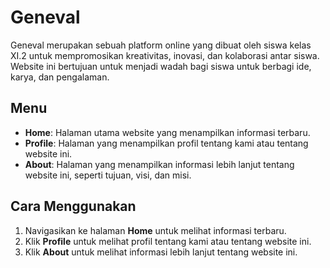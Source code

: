 # Geneval
Geneval merupakan sebuah platform online yang dibuat oleh siswa kelas XI.2 untuk mempromosikan kreativitas, inovasi, dan kolaborasi antar siswa. Website ini bertujuan untuk menjadi wadah bagi siswa untuk berbagi ide, karya, dan pengalaman.
## Menu
* **Home**: Halaman utama website yang menampilkan informasi terbaru.
* **Profile**: Halaman yang menampilkan profil tentang kami atau tentang website ini.
* **About**: Halaman yang menampilkan informasi lebih lanjut tentang website ini, seperti tujuan, visi, dan misi.

## Cara Menggunakan
1. Navigasikan ke halaman **Home** untuk melihat informasi terbaru.
2. Klik **Profile** untuk melihat profil tentang kami atau tentang website ini.
3. Klik **About** untuk melihat informasi lebih lanjut tentang website ini.
